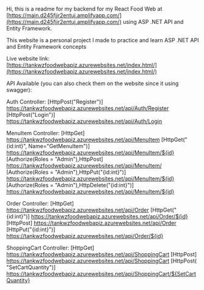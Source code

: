 Hi, this is a readme for my backend for my React Food Web at [https://main.d245fjjr2entuj.amplifyapp.com/](https://main.d245fjjr2entuj.amplifyapp.com/) using ASP .NET API and Entity Framework.

This website is a personal project I made to practice and learn  ASP .NET API and Entity Framework concepts

Live website link: [https://tankwzfoodwebapiz.azurewebsites.net/index.html/](https://tankwzfoodwebapiz.azurewebsites.net/index.html/)

API Available (you can also check them on the website since it using swagger):

Auth Controller:
[HttpPost("Register")]
https://tankwzfoodwebapiz.azurewebsites.net/api/Auth/Register
[HttpPost("Login")]
https://tankwzfoodwebapiz.azurewebsites.net/api/Auth/Login

MenuItem Controller:
[HttpGet]
https://tankwzfoodwebapiz.azurewebsites.net/api/MenuItem
[HttpGet("{id:int}", Name="GetMenuItem")]
https://tankwzfoodwebapiz.azurewebsites.net/api/MenuItem/${id}
[Authorize(Roles = "Admin"),HttpPost]
https://tankwzfoodwebapiz.azurewebsites.net/api/MenuItem/
[Authorize(Roles = "Admin"),HttpPut("{id:int}")]
https://tankwzfoodwebapiz.azurewebsites.net/api/MenuItem/${id}
[Authorize(Roles = "Admin"),HttpDelete("{id:int}")]
https://tankwzfoodwebapiz.azurewebsites.net/api/MenuItem/${id}

Order Controller:
[HttpGet]
https://tankwzfoodwebapiz.azurewebsites.net/api/Order
[HttpGet("{id:int}")]
https://tankwzfoodwebapiz.azurewebsites.net/api/Order/${id}
[HttpPost]
https://tankwzfoodwebapiz.azurewebsites.net/api/Order
[HttpPut("{id:int}")]
https://tankwzfoodwebapiz.azurewebsites.net/api/Order/${id}

ShoppingCart Controller:
[HttpGet]
https://tankwzfoodwebapiz.azurewebsites.net/api/ShoppingCart
[HttpPost]
https://tankwzfoodwebapiz.azurewebsites.net/api/ShoppingCart
[HttpPost( "SetCartQuantity")]
https://tankwzfoodwebapiz.azurewebsites.net/api/ShoppingCart/${SetCartQuantity}


